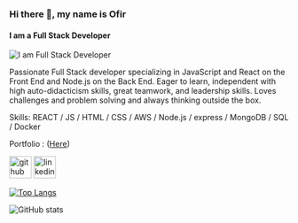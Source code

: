 ### Hi there 👋, my name is Ofir
#### I am a Full Stack Developer
![I am Full Stack Developer](https://ofir-danan.s3.eu-central-1.amazonaws.com/Ofir-Banner.png)

Passionate Full Stack developer specializing in JavaScript and React on the Front End and Node.js on the Back End. Eager to learn, independent with high auto-didacticism skills, great teamwork, and leadership skills.
Loves challenges and problem solving and always thinking outside the box. 


Skills: REACT / JS / HTML / CSS / AWS / Node.js / express / MongoDB / SQL / Docker 

Portfolio : ([Here](https://ofirdanan.netlify.app))

[<img src='https://cdn.jsdelivr.net/npm/simple-icons@3.0.1/icons/github.svg' alt='github' height='40'>](https://github.com/ofir-danan)  [<img src='https://cdn.jsdelivr.net/npm/simple-icons@3.0.1/icons/linkedin.svg' alt='linkedin' height='40'>](https://www.linkedin.com/in/ofir-danan/)  

[![Top Langs](https://github-readme-stats.vercel.app/api/top-langs/?username=ofir-danan)](https://github.com/anuraghazra/github-readme-stats)

![GitHub stats](https://github-readme-stats.vercel.app/api?username=ofir-danan&show_icons=true)  
